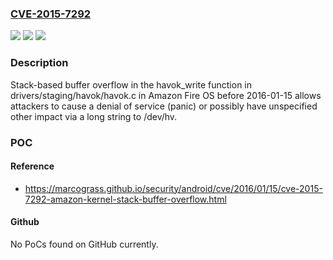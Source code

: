 ### [CVE-2015-7292](https://cve.mitre.org/cgi-bin/cvename.cgi?name=CVE-2015-7292)
![](https://img.shields.io/static/v1?label=Product&message=Amazon%20Fire%20OS%20before%202016-01-15&color=blue)
![](https://img.shields.io/static/v1?label=Version&message=Amazon%20Fire%20OS%20before%202016-01-15%20&color=brightgreen)
![](https://img.shields.io/static/v1?label=Vulnerability&message=Stack-based%20buffer%20overflow&color=brightgreen)

### Description

Stack-based buffer overflow in the havok_write function in drivers/staging/havok/havok.c in Amazon Fire OS before 2016-01-15 allows attackers to cause a denial of service (panic) or possibly have unspecified other impact via a long string to /dev/hv.

### POC

#### Reference
- https://marcograss.github.io/security/android/cve/2016/01/15/cve-2015-7292-amazon-kernel-stack-buffer-overflow.html

#### Github
No PoCs found on GitHub currently.

